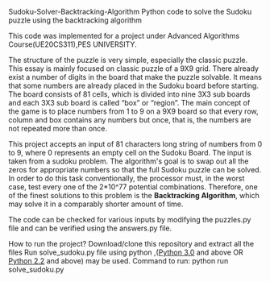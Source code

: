 Sudoku-Solver-Backtracking-Algorithm
Python code to solve the Sudoku puzzle using the backtracking algorithm

This code was implemented for a project under Advanced Algorithms Course(UE20CS311),PES UNIVERSITY.

The structure of the puzzle is very simple, especially the classic puzzle. This essay is mainly focused on classic puzzle of a 9X9 grid. There already exist a number of digits in the board that make the puzzle solvable. It means that some numbers are already placed in the Sudoku board before starting. The board consists of 81 cells, which is divided into nine 3X3 sub boards and each 3X3 sub board is called “box” or “region”. The main concept of the game is to place numbers from 1 to 9 on a 9X9 board so that every row, column and box contains any numbers but once, 
that is, the numbers are not repeated more than once. 


This project accepts an input of 81 characters long string of numbers from 0 to 9, where 0 represents an empty cell on the Sudoku Board. The input is taken from a sudoku problem. The algorithm's goal is to swap out all the zeros for appropriate numbers so that the full Sudoku puzzle can be solved. In order to do this task conventionally, the processor must, in the worst case, test every one of the 2*10^77 potential combinations. Therefore, one of the finest solutions to this problem is the **Backtracking Algorithm**, which may solve it in a comparably shorter amount of time.

The code can be checked for various inputs by modifying the puzzles.py file and can be verified using the answers.py file.

How to run the project?
Download/clone this repository and extract all the files
Run solve_sudoku.py file using python ,([Python 3.0](https://www.python.org/download/releases/3.0/) and above OR [Python 2.2](https://www.python.org/download/releases/2.2/) and above) may be used.
Command to run:
python run solve_sudoku.py
